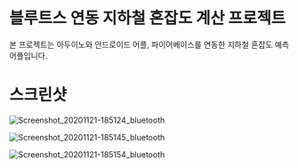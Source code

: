# 블루트스 연동 지하철 혼잡도 계산 프로젝트
본 프로젝트는 아두이노와 안드로이드 어플, 파이어베이스를 연동한 지하철 혼잡도 예측 어플입니다.

# 스크린샷
![Screenshot_20201121-185124_bluetooth](https://user-images.githubusercontent.com/55690757/101304598-f8255700-3883-11eb-9d57-c4def6214d47.jpg)

![Screenshot_20201121-185145_bluetooth](https://user-images.githubusercontent.com/55690757/101304603-f8bded80-3883-11eb-9960-8644a51df9b8.jpg)

![Screenshot_20201121-185154_bluetooth](https://user-images.githubusercontent.com/55690757/101304605-f9ef1a80-3883-11eb-8d4f-9ba75010caa4.jpg)
